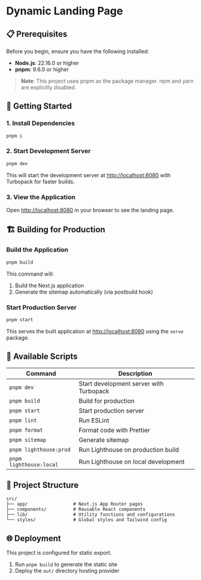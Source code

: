 # Dynamic Landing Page

## 📋 Prerequisites

Before you begin, ensure you have the following installed:

- **Node.js**: 22.16.0 or higher
- **pnpm**: 9.6.0 or higher

> **Note**: This project uses pnpm as the package manager. npm and yarn are explicitly disabled.

## 🚀 Getting Started

### 1. Install Dependencies

```bash
pnpm i
```

### 2. Start Development Server

```bash
pnpm dev
```

This will start the development server at [http://localhost:8080](http://localhost:8080) with Turbopack for faster builds.

### 3. View the Application

Open [http://localhost:8080](http://localhost:8080) in your browser to see the landing page.

## 🏗️ Building for Production

### Build the Application

```bash
pnpm build
```

This command will:

1. Build the Next.js application
2. Generate the sitemap automatically (via postbuild hook)

### Start Production Server

```bash
pnpm start
```

This serves the built application at [http://localhost:8080](http://localhost:8080) using the `serve` package.

## 📝 Available Scripts

| Command | Description |
|---------|-------------|
| `pnpm dev` | Start development server with Turbopack |
| `pnpm build` | Build for production |
| `pnpm start` | Start production server |
| `pnpm lint` | Run ESLint |
| `pnpm format` | Format code with Prettier |
| `pnpm sitemap` | Generate sitemap |
| `pnpm lighthouse:prod` | Run Lighthouse on production build |
| `pnpm lighthouse:local` | Run Lighthouse on local development |

## 📁 Project Structure

```
src/
├── app/                 # Next.js App Router pages
├── components/          # Reusable React components
├── lib/                 # Utility functions and configurations
└── styles/              # Global styles and Tailwind config
```

## 🌐 Deployment

This project is configured for static export.

1. Run `pnpm build` to generate the static site
2. Deploy the `out/` directory hosting provider
